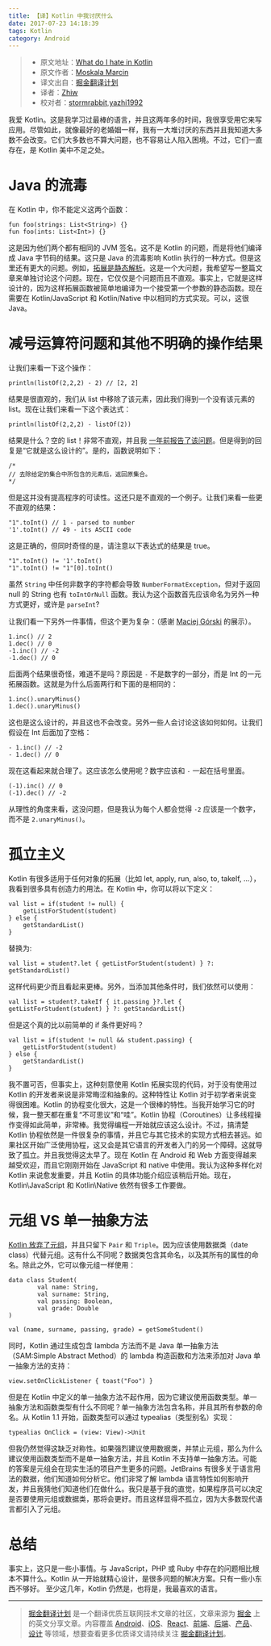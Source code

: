 ```yaml
---
title: 【译】Kotlin 中我讨厌什么
date: 2017-07-23 14:18:39
tags: Kotlin
category: Android
---
```


> * 原文地址：[What do I hate in Kotlin](http://marcinmoskala.com/kotlin/2017/05/31/what-i-hate-in-kotlin.html)
> * 原文作者：[Moskala Marcin](http://marcinmoskala.com/)
> * 译文出自：[掘金翻译计划](https://github.com/xitu/gold-miner)
> * 译者：[Zhiw](https://github.com/Zhiw)
> * 校对者：[stormrabbit](https://github.com/stormrabbit),[yazhi1992](https://github.com/yazhi1992)

我爱 Kotlin。这是我学习过最棒的语言，并且这两年多的时间，我很享受用它来写应用。尽管如此，就像最好的老婚姻一样，我有一大堆讨厌的东西并且我知道大多数不会改变。它们大多数也不算大问题，也不容易让人陷入困境。不过，它们一直存在，是 Kotlin 美中不足之处。

# Java 的流毒

在 Kotlin 中，你不能定义这两个函数：

```
fun foo(strings: List<String>) {}
fun foo(ints: List<Int>) {}
```

这是因为他们两个都有相同的 JVM 签名。这不是 Kotlin 的问题，而是将他们编译成 Java 字节码的结果。这只是 Java 的流毒影响 Kotlin 执行的一种方式。但是这里还有更大的问题。例如，[拓展是静态解析](https://kotlinlang.org/docs/reference/extensions.html#extensions-are-resolved-statically)。这是一个大问题，我希望写一整篇文章来单独讨论这个问题。现在，它仅仅是个问题而且不直观。事实上，它就是这样设计的，因为这样拓展函数被简单地编译为一个接受第一个参数的静态函数。现在需要在 Kotlin/JavaScript 和 Kotlin/Native 中以相同的方式实现。可以，这很 Java。

# 减号运算符问题和其他不明确的操作结果

让我们来看一下这个操作：

```
println(listOf(2,2,2) - 2) // [2, 2]
```

结果是很直观的，我们从 list 中移除了该元素，因此我们得到一个没有该元素的 list。现在让我们来看一下这个表达式：

```
println(listOf(2,2,2) - listOf(2))
```

结果是什么？空的 list！非常不直观，并且我 [一年前报告了该问题](https://youtrack.jetbrains.com/issue/KT-11453)。但是得到的回复是“它就是这么设计的”。是的，函数说明如下：

```
/*
// 去除给定的集合中所包含的元素后，返回原集合。
*/
```

但是这并没有提高程序的可读性。这还只是不直观的一个例子。让我们来看一些更不直观的结果：

```
"1".toInt() // 1 - parsed to number
'1'.toInt() // 49 - its ASCII code
```

这是正确的，但同时奇怪的是，请注意以下表达式的结果是 true。

```
"1".toInt() != '1'.toInt()
"1".toInt() != "1"[0].toInt()
```

虽然 `String` 中任何非数字的字符都会导致 `NumberFormatException`，但对于返回 null 的 String 也有 `toIntOrNull` 函数。我认为这个函数首先应该命名为另外一种方式更好，或许是 `parseInt`?


让我们看一下另外一件事情，但这个更为复杂：（感谢 [Maciej Górski](https://github.com/mg6maciej) 的展示）。

```
1.inc() // 2
1.dec() // 0
-1.inc() // -2
-1.dec() // 0
```

后面两个结果很奇怪，难道不是吗？原因是 `-` 不是数字的一部分，而是 Int 的一元拓展函数。这就是为什么后面两行和下面的是相同的：

```
1.inc().unaryMinus()
1.dec().unaryMinus()
```

这也是这么设计的，并且这也不会改变。另外一些人会讨论这该如何如何。让我们假设在 Int 后面加了空格：

```
- 1.inc() // -2
- 1.dec() // 0
```

现在这看起来就合理了。这应该怎么使用呢？数字应该和 `-` 一起在括号里面。

```
(-1).inc() // 0
(-1).dec() // -2
```

从理性的角度来看，这没问题，但是我认为每个人都会觉得 `-2` 应该是一个数字，而不是 `2.unaryMinus()`。

# 孤立主义

Kotlin 有很多适用于任何对象的拓展（比如 let, apply, run, also, to, takeIf, …），我看到很多具有创造力的用法。在 Kotlin 中，你可以将以下定义：

```
val list = if(student != null) {
    getListForStudent(student)
} else {
    getStandardList()
}
```

替换为:

```
val list = student?.let { getListForStudent(student) } ?: getStandardList()
```

这样代码更少而且看起来更棒。另外，当添加其他条件时，我们依然可以使用：

```
val list = student?.takeIf { it.passing }?.let { getListForStudent(student) } ?: getStandardList()
```

但是这个真的比以前简单的 if 条件更好吗？

```
val list = if(student != null && student.passing) {
    getListForStudent(student)
} else {
    getStandardList()
}
```

我不置可否，但事实上，这种刻意使用 Kotlin 拓展实现的代码，对于没有使用过 Kotlin 的开发者来说是非常晦涩和抽象的。这种特性让 Kotlin 对于初学者来说变得很困难。Kotlin 的协程变化很大，这是一个很棒的特性。当我开始学习它的时候，我一整天都在重复“不可思议”和“哇”。Kotlin 协程（Coroutines）让多线程操作变得如此简单，非常棒。我觉得编程一开始就应该这么设计。不过，搞清楚 Kotlin 协程依然是一件很复杂的事情，并且它与其它技术的实现方式相去甚远。如果社区开始广泛使用协程，这又会是其它语言的开发者入门的另一个障碍。这就导致了孤立。并且我觉得这太早了。现在 Kotlin 在 Android 和 Web 方面变得越来越受欢迎，而且它刚刚开始在 JavaScript 和 native 中使用。我认为这种多样化对 Kotlin 来说愈发重要，并且 Kotlin 的具体功能介绍应该稍后开始。现在，Kotlin\JavaScript 和 Kotlin\Native 依然有很多工作要做。

# 元组 VS 单一抽象方法

[Kotlin 放弃了元组](https://blog.jetbrains.com/kotlin/migrating-tuples/)，并且只留下 `Pair` 和 `Triple`。因为应该使用数据类（date class）代替元组。这有什么不同呢？数据类包含其命名，以及其所有的属性的命名。除此之外，它可以像元组一样使用：

```
data class Student(
        val name: String,
        val surname: String,
        val passing: Boolean,
        val grade: Double
)

val (name, surname, passing, grade) = getSomeStudent()
```

同时，Kotlin 通过生成包含 lambda 方法而不是 Java 单一抽象方法（SAM:Simple Abstract Method）的 lambda 构造函数和方法来添加对 Java 单一抽象方法的支持：

```
view.setOnClickListener { toast("Foo") }
```

但是在 Kotlin 中定义的单一抽象方法不起作用，因为它建议使用函数类型。单一抽象方法和函数类型有什么不同呢？单一抽象方法包含名称，并且其所有参数的命名。从 Kotlin 1.1 开始，函数类型可以通过 typealias（类型别名）实现：


```
typealias OnClick = (view: View)->Unit
```

但我仍然觉得这缺乏对称性。如果强烈建议使用数据类，并禁止元组，那么为什么建议使用函数类型而不是单一抽象方法，并且 Kotlin 不支持单一抽象方法。可能的答案是元组会在现实生活的项目产生更多的问题。JetBrains 有很多关于语言用法的数据，他们知道如何分析它。他们非常了解 lambda 语言特性如何影响开发，并且我猜他们知道他们在做什么。我只是基于我的直觉，如果程序员可以决定是否要使用元组或数据类，那将会更好。而且这样显得不孤立，因为大多数现代语言都引入了元组。

# 总结

事实上，这只是一些小事情。与 JavaScript，PHP 或 Ruby 中存在的问题相比根本不算什么。Kotlin 从一开始就精心设计，是很多问题的解决方案。只有一些小东西不够好。
至少这几年，Kotlin 仍然是，也将是，我最喜欢的语言。

---

> [掘金翻译计划](https://github.com/xitu/gold-miner) 是一个翻译优质互联网技术文章的社区，文章来源为 [掘金](https://juejin.im) 上的英文分享文章。内容覆盖 [Android](https://github.com/xitu/gold-miner#android)、[iOS](https://github.com/xitu/gold-miner#ios)、[React](https://github.com/xitu/gold-miner#react)、[前端](https://github.com/xitu/gold-miner#前端)、[后端](https://github.com/xitu/gold-miner#后端)、[产品](https://github.com/xitu/gold-miner#产品)、[设计](https://github.com/xitu/gold-miner#设计) 等领域，想要查看更多优质译文请持续关注 [掘金翻译计划](https://github.com/xitu/gold-miner)。
